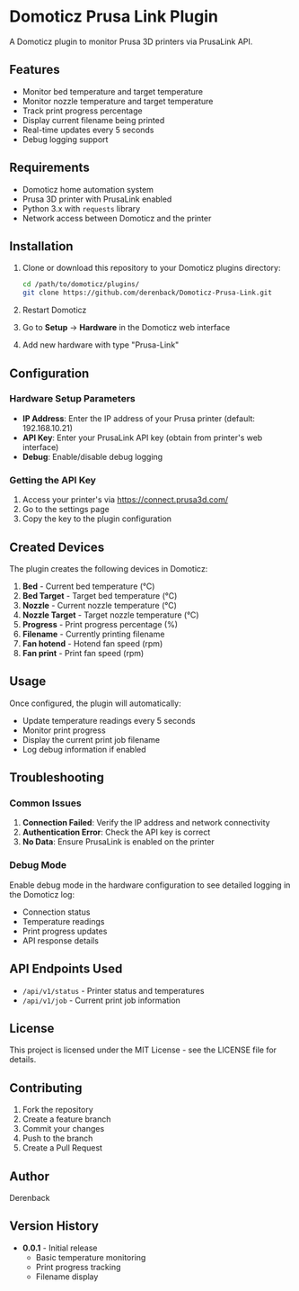 # Domoticz Prusa Link Plugin

A Domoticz plugin to monitor Prusa 3D printers via PrusaLink API.

## Features

- Monitor bed temperature and target temperature
- Monitor nozzle temperature and target temperature  
- Track print progress percentage
- Display current filename being printed
- Real-time updates every 5 seconds
- Debug logging support

## Requirements

- Domoticz home automation system
- Prusa 3D printer with PrusaLink enabled
- Python 3.x with `requests` library
- Network access between Domoticz and the printer

## Installation

1. Clone or download this repository to your Domoticz plugins directory:
   ```bash
   cd /path/to/domoticz/plugins/
   git clone https://github.com/derenback/Domoticz-Prusa-Link.git
   ```

2. Restart Domoticz

3. Go to **Setup** → **Hardware** in the Domoticz web interface

4. Add new hardware with type "Prusa-Link"

## Configuration

### Hardware Setup Parameters

- **IP Address**: Enter the IP address of your Prusa printer (default: 192.168.10.21)
- **API Key**: Enter your PrusaLink API key (obtain from printer's web interface)
- **Debug**: Enable/disable debug logging

### Getting the API Key

1. Access your printer's via https://connect.prusa3d.com/
2. Go to the settings page
3. Copy the key to the plugin configuration

## Created Devices

The plugin creates the following devices in Domoticz:

1. **Bed** - Current bed temperature (°C)
2. **Bed Target** - Target bed temperature (°C)  
3. **Nozzle** - Current nozzle temperature (°C)
4. **Nozzle Target** - Target nozzle temperature (°C)
5. **Progress** - Print progress percentage (%)
6. **Filename** - Currently printing filename
7. **Fan hotend** - Hotend fan speed (rpm)
8. **Fan print** - Print fan speed (rpm)

## Usage

Once configured, the plugin will automatically:

- Update temperature readings every 5 seconds
- Monitor print progress
- Display the current print job filename
- Log debug information if enabled

## Troubleshooting

### Common Issues

1. **Connection Failed**: Verify the IP address and network connectivity
2. **Authentication Error**: Check the API key is correct
3. **No Data**: Ensure PrusaLink is enabled on the printer

### Debug Mode

Enable debug mode in the hardware configuration to see detailed logging in the Domoticz log:

- Connection status
- Temperature readings
- Print progress updates
- API response details

## API Endpoints Used

- `/api/v1/status` - Printer status and temperatures
- `/api/v1/job` - Current print job information

## License

This project is licensed under the MIT License - see the LICENSE file for details.

## Contributing

1. Fork the repository
2. Create a feature branch
3. Commit your changes
4. Push to the branch
5. Create a Pull Request

## Author

Derenback

## Version History

- **0.0.1** - Initial release
  - Basic temperature monitoring
  - Print progress tracking
  - Filename display


